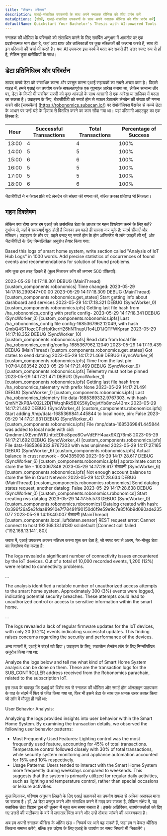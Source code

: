 ```yaml
---
title: "लेखन: परिणाम"
description: एआई-संचालित उपकरणों के साथ अपने स्नातक थीसिस को शीघ्र प्रारंभ करें
metaOptions: [सीखें, एआई-संचालित उपकरणों के साथ अपने स्नातक थीसिस को शीघ्र प्रारंभ करें]
defaultName: Quickstart Your Bachelor's Thesis with AI-powered Tools
---
```


<RoboAcademyText fWeight="500">
स्नातक की थीसिस के परिणामों को संसाधित करने के लिए समर्पित अनुभाग में आमतौर पर एक प्रदर्शनात्मक भाग होता है, जहां आप ग्राफ़ और तालिकाओं पर कुछ संकेतकों की कल्पना करते हैं, साथ ही इन परिणामों की चर्चा भी करते हैं। क्या AI उपकरण इस कार्य में मदद कर सकते हैं? उत्तर स्पष्ट रूप से हाँ है, लेकिन कुछ बारीकियों के साथ।
</RoboAcademyText>

## डेटा प्रतिनिधित्व और परिवर्तन

शायद कच्चे डेटा को संसाधित करना और प्रस्तुत करना एआई सहायकों का सबसे अच्छा काम है। पिछले गाइड में, हमने एआई का उपयोग करके सफलतापूर्वक एक यूएमएल आरेख बनाया था, लेकिन सामान्य तौर पर, डेटा के किसी भी संरचित सरणी को कुछ आंकड़ों के साथ आसानी से एक आरेख या तालिका में बदला जा सकता है। उदाहरण के लिए, चैटजीपीटी को स्मार्ट होम से सफल डेटालॉग लेनदेन की संख्या की गणना करने और [सबस्कैन] (https://robonomics.subscan.io/) पर रोबोनॉमिक्स पैराचेन से कच्चे डेटा के आधार पर उन्हें घंटे के हिसाब से वितरित करने का काम सौंपा गया था। यहां परिणामी आउटपुट का एक हिस्सा है:

| Hour  | Successful Transactions | Total Transactions | Percentage of Success |
|-------|-------------------------|--------------------|-----------------------|
| 13:00 | 4                       | 4                  | 100%                  |
| 14:00 | 5                       | 5                  | 100%                  |
| 15:00 | 6                       | 6                  | 100%                  |
| 16:00 | 5                       | 5                  | 100%                  |
| 17:00 | 5                       | 5                  | 100%                  |
| 18:00 | 6                       | 6                  | 100%                  |

चैटजीपीटी ने न केवल प्रति घंटे लेनदेन की संख्या की गणना की, बल्कि उनका प्रतिशत भी निकाला।

## गहन विश्लेषण

लेकिन क्या होगा अगर हम एआई को असंरचित डेटा के आधार पर गहन विश्लेषण करने के लिए कहें? दुर्भाग्य से, यहाँ वे समस्याएँ शुरू होती हैं जिनका हम पहले ही सामना कर चुके हैं: संदर्भ सीमाएँ और मतिभ्रम। उदाहरण के तौर पर, पहले बनाए गए स्मार्ट होम के होम असिस्टेंट से लॉग फ़ाइलें ली गईं, और चैटजीपीटी के लिए निम्नलिखित अनुरोध तैयार किया गया:

<RoboAcademyDialog>

Based this logs of smart home system, write section called "Analysis of IoT Hub Logs" in 1000 words. Add precise statistics of occurrences of found events and recommendations for solution of found problems.

</RoboAcademyDialog>

लॉग कुछ इस तरह दिखते हैं (कुल मिलाकर लॉग की लगभग 500 पंक्तियाँ):

<LessonCodeWrapper language="bash" noCopyIcon noLines codeClass="big-code">
    2023-05-29 14:17:18.301 DEBUG (MainThread) [custom_components.robonomics] Time changed: 2023-05-29 14:17:18.299347+00:00
    2023-05-29 14:17:18.309 DEBUG (MainThread) [custom_components.robonomics.get_states] Start getting info about dashboard and services
    2023-05-29 14:17:18.321 DEBUG (SyncWorker_0) [custom_components.robonomics.ipfs] Getting last file hash from /ha_robonomics_config with prefix config-
    2023-05-29 14:17:18.341 DEBUG (SyncWorker_0) [custom_components.robonomics.ipfs] Last /ha_robonomics_config file config-1685367962.12049, with hash QmbQ4STfozcCPeHpKkcrH26hNTnupU1o4LD1JQTFWKpran
    2023-05-29 14:17:18.352 DEBUG (SyncWorker_10) [custom_components.robonomics.ipfs] Read data from local file: /ha_robonomics_config/config-1685367962.12049
    2023-05-29 14:17:19.439 DEBUG (MainThread) [custom_components.robonomics.get_states] Got states to send datalog
    2023-05-29 14:17:21.469 DEBUG (SyncWorker_9) [custom_components.robonomics.ipfs] Time from the last pin: 1:07:04.863542
    2023-05-29 14:17:21.469 DEBUG (SyncWorker_9) [custom_components.robonomics.ipfs] Telemetry must not be pinned
    2023-05-29 14:17:21.471 DEBUG (SyncWorker_1) [custom_components.robonomics.ipfs] Getting last file hash from /ha_robonomics_telemetry with prefix None
    2023-05-29 14:17:21.491 DEBUG (SyncWorker_1) [custom_components.robonomics.ipfs] Last /ha_robonomics_telemetry file data-1685369332.9767303, with hash QmNY2kPBA4Xi2L2DjTWzqhRk5BXS5KyDqjvtYb8mcA43mx
    2023-05-29 14:17:21.492 DEBUG (SyncWorker_4) [custom_components.robonomics.ipfs] Start adding /tmp/data-1685369841.445844 to local node, pin: False
    2023-05-29 14:17:21.631 DEBUG (SyncWorker_4) [custom_components.robonomics.ipfs] File /tmp/data-1685369841.445844 was added to local node with cid: QmdmmUXEvmtW1UnttcEDhc8pee8CwVdEFH4aax9XZj76m8
    2023-05-29 14:17:21.692 DEBUG (SyncWorker_4) [custom_components.robonomics.ipfs] File data-1685369332.9767303 with was unpinned
    2023-05-29 14:17:27.165 DEBUG (SyncWorker_6) [custom_components.robonomics.ipfs] Actual balance in crust network - 604385098
    2023-05-29 14:17:28.617 DEBUG (SyncWorker_6) [custom_components.robonomics.ipfs] approximate cost to store the file - 1000067848
    2023-05-29 14:17:28.617 चेतावनी (SyncWorker_6) [custom_components.robonomics.ipfs] Not enough account balance to store the file in Crust Network
    2023-05-29 14:17:28.634 DEBUG (MainThread) [custom_components.robonomics.robonomics] Send datalog states request, another datalog: False
    2023-05-29 14:17:28.638 DEBUG (SyncWorker_0) [custom_components.robonomics.robonomics] Start creating rws datalog
    2023-05-29 14:17:55.573 DEBUG (SyncWorker_0) [custom_components.robonomics.robonomics] Datalog created with hash: 0x396f26a5e3fdaa89910e7f78491f90150d6f9e59e9c7e85f6b9d090ade235077
    2023-05-29 14:19:40.007 चेतावनी (MainThread) [custom_components.local_luftdaten.sensor] REST request error: Cannot connect to host 192.168.13.141:80 ssl:default [Connect call failed ('192.168.13.141', 80)]

</LessonCodeWrapper>

जवाब में, एआई उपकरण अक्सर मतिभ्रम करना शुरू कर देता है, जो स्पष्ट रूप से अलग, गैर-मौजूद डेटा का विश्लेषण पेश करता है:

<RoboAcademyDialog>

<ChatGPT/>

The logs revealed a significant number of connectivity issues encountered by the IoT devices. Out of a total of 10,000 recorded events, 1,200 (12%) were related to connectivity problems.

...

The analysis identified a notable number of unauthorized access attempts to the smart home system. Approximately 300 (3%) events were logged, indicating potential security breaches. These attempts could lead to unauthorized control or access to sensitive information within the smart home.

...

The logs revealed a lack of regular firmware updates for the IoT devices, with only 20 (0.2%) events indicating successful updates. This finding raises concerns regarding the security and performance of the devices.

</RoboAcademyDialog>

अन्य मामलों में, एआई ने संदर्भ खो दिया। उदाहरण के लिए, सबस्कैन लेनदेन लॉग के लिए निम्नलिखित अनुरोध किया गया था:

<RoboAcademyDialog>

Analyze the logs below and tell me what kind of Smart Home System analysis can be done on them. These are the transaction logs for the SUB_CONTROLLER address received from the Robonomics parachain, related to the subscription IoT.

</RoboAcademyDialog>

इस तथ्य के बावजूद कि एआई को विशेष रूप से स्नातक की थीसिस और स्मार्ट होम ऑनलाइन पाठ्यक्रम के पाठ के संदर्भ में फिर से फीड किया गया था, फिर भी इसने डेटा के साथ एक भ्रामक उत्तर उत्पन्न किया जो लॉग में मौजूद ही नहीं था:

<RoboAcademyDialog>

<ChatGPT/>

User Behavior Analysis:

Analyzing the logs provided insights into user behavior within the Smart Home System. By examining the transaction details, we observed the following user behavior patterns:
- Most Frequently Used Features: Lighting control was the most frequently used feature, accounting for 45% of total transactions. Temperature control followed closely with 30% of total transactions, while security system monitoring and appliance automation accounted for 15% and 10% respectively.
- Usage Patterns: Users tended to interact with the Smart Home System more frequently during weekdays compared to weekends. This suggests that the system is primarily utilized for regular daily activities, such as lighting and temperature control, rather than special occasions or leisure activities.

</RoboAcademyDialog>

कुल मिलाकर, परिणाम अनुभाग लिखने के लिए एआई सहायकों का उपयोग सफल से अधिक असफल माना जा सकता है। हाँ, AI डेटा प्रस्तुत करने और संसाधित करने में मदद कर सकता है, लेकिन संक्षेप में, यह क्लासिक डेटा विज्ञान टूल की तुलना में बहुत कम समय बचाता है। इसके अतिरिक्त, उपयोगकर्ताओं को दिए गए उत्तरों की सटीकता के बारे में लगातार चिंता करने और उन्हें दोबारा जांचने की आवश्यकता है।

<RoboAcademyText fWeight="500">
अब हम अपनी स्नातक थीसिस के अंतिम खंड - निष्कर्ष पर आगे बढ़ सकते हैं, जहां हम न केवल थीसिस लिखना समाप्त करेंगे, बल्कि इस उद्देश्य के लिए एआई के उपयोग पर समग्र निष्कर्ष भी निकालेंगे।
</RoboAcademyText>